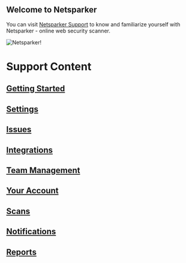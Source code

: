 ## Welcome to Netsparker

You can visit [Netsparker Support](https://www.netsparker.com/support/) to know and familiarize yourself with Netsparker - online web security scanner.

![Netsparker!](https://media-exp1.licdn.com/dms/image/C4D1BAQFoIkCN8fOKYQ/company-background_10000/0/1583231874633?e=2159024400&v=beta&t=K-3F-xPKcneX2m8Q73TWBh3l6S32abU2FrLDs74WgFE "Philadelphia's Magic Gardens")

# Support Content

## [Getting Started](/getting-started/what-is-netsparker)<br>
## [Settings](https://www.netsparker.com/support/category/settings)<br>
## [Issues](https://www.netsparker.com/support/category/issues)<br>
## [Integrations](https://www.netsparker.com/support/category/integrations)<br>
## [Team Management](https://www.netsparker.com/support/category/team-management)<br>
## [Your Account](https://www.netsparker.com/support/category/your-account)<br>
## [Scans](https://www.netsparker.com/support/category/scans)<br>
## [Notifications](https://www.netsparker.com/support/category/notifications)<br>
## [Reports](https://www.netsparker.com/support/category/reports)<br>
